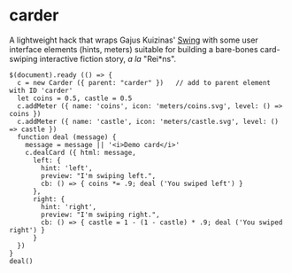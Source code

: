 # carder

A lightweight hack that wraps Gajus Kuizinas' [Swing](https://github.com/gajus/swing)
with some user interface elements (hints, meters)
suitable for building a bare-bones card-swiping interactive fiction story,
_a la_ "Rei*ns".

~~~~
$(document).ready (() => {
  c = new Carder ({ parent: "carder" })   // add to parent element with ID 'carder'
  let coins = 0.5, castle = 0.5
  c.addMeter ({ name: 'coins', icon: 'meters/coins.svg', level: () => coins })
  c.addMeter ({ name: 'castle', icon: 'meters/castle.svg', level: () => castle })
  function deal (message) {
    message = message || '<i>Demo card</i>'
    c.dealCard ({ html: message,
      left: {
        hint: 'left',
        preview: "I'm swiping left.",
        cb: () => { coins *= .9; deal ('You swiped left') }
      },
      right: {
        hint: 'right',
        preview: "I'm swiping right.",
        cb: () => { castle = 1 - (1 - castle) * .9; deal ('You swiped right') }
      }
  })
}
deal()
~~~~
